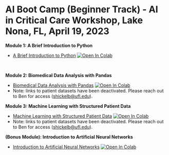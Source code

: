 # AI Boot Camp (Beginner Track) - AI in Critical Care Workshop, Lake Nona, FL, April 19, 2023

**Module 1: A Brief Introduction to Python**
* [A Brief Introduction to Python](https://github.com/gatorai/aicc23/blob/main/Lake%20Nona%20-%201%20-%20A%20Brief%20Introduction%20to%20Python.ipynb) [![Open In Colab](https://colab.research.google.com/assets/colab-badge.svg)](https://colab.research.google.com/github/gatorai/aicc23/blob/main/Lake%20Nona%20-%201%20-%20A%20Brief%20Introduction%20to%20Python.ipynb)

$~$
$~$

**Module 2: Biomedical Data Analysis with Pandas**
* [Biomedical Data Analysis with Pandas](https://github.com/gatorai/aicc23/blob/main/Lake%20Nona%20-%202%20-%20Biomedical%20Data%20Analysis%20with%20Pandas.ipynb) [![Open In Colab](https://colab.research.google.com/assets/colab-badge.svg)](https://colab.research.google.com/github/gatorai/aicc23/blob/main/Lake%20Nona%20-%202%20-%20Biomedical%20Data%20Analysis%20with%20Pandas.ipynb)
* Note: links to patient datasets have been deactivated. Please reach out to Ben for access (shickelb@ufl.edu).
$~$
$~$

**Module 3: Machine Learning with Structured Patient Data**
* [Machine Learning with Structured Patient Data](https://github.com/gatorai/aicc23/blob/main/Lake%20Nona%20-%203%20-%20Machine%20Learning%20with%20Structured%20Patient%20Data.ipynb) [![Open In Colab](https://colab.research.google.com/assets/colab-badge.svg)](https://colab.research.google.com/github/gatorai/aicc23/blob/main/Lake%20Nona%20-%203%20-%20Machine%20Learning%20with%20Structured%20Patient%20Data.ipynb)
* Note: links to patient datasets have been deactivated. Please reach out to Ben for access (shickelb@ufl.edu).
$~$
$~$

**(Bonus Module): Introduction to Artificial Neural Networks**
* [Introduction to Artificial Neural Networks](https://github.com/gatorai/aicc23/blob/main/Lake%20Nona%20-%20Bonus%20-%20Introduction%20to%20Artificial%20Neural%20Networks.ipynb) [![Open In Colab](https://colab.research.google.com/assets/colab-badge.svg)](https://colab.research.google.com/github/gatorai/aicc23/blob/main/Lake%20Nona%20-%20Bonus%20-%20Introduction%20to%20Artificial%20Neural%20Networks.ipynb)
  
